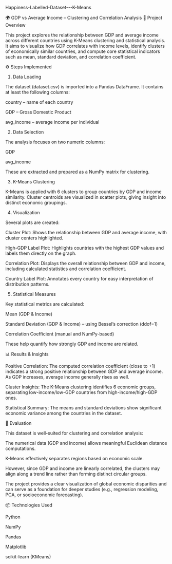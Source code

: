 Happiness-Labelled-Dataset---K-Means

🌍 GDP vs Average Income – Clustering and Correlation Analysis
📘 Project Overview

This project explores the relationship between GDP and average income across different countries using K-Means clustering and statistical analysis.
It aims to visualize how GDP correlates with income levels, identify clusters of economically similar countries, and compute core statistical indicators such as mean, standard deviation, and correlation coefficient.

⚙️ Steps Implemented
1. Data Loading

The dataset (dataset.csv) is imported into a Pandas DataFrame.
It contains at least the following columns:

country – name of each country

GDP – Gross Domestic Product

avg_income – average income per individual

2. Data Selection

The analysis focuses on two numeric columns:

GDP

avg_income

These are extracted and prepared as a NumPy matrix for clustering.

3. K-Means Clustering

K-Means is applied with 6 clusters to group countries by GDP and income similarity.
Cluster centroids are visualized in scatter plots, giving insight into distinct economic groupings.

4. Visualization

Several plots are created:

Cluster Plot: Shows the relationship between GDP and average income, with cluster centers highlighted.

High-GDP Label Plot: Highlights countries with the highest GDP values and labels them directly on the graph.

Correlation Plot: Displays the overall relationship between GDP and income, including calculated statistics and correlation coefficient.

Country Label Plot: Annotates every country for easy interpretation of distribution patterns.

5. Statistical Measures

Key statistical metrics are calculated:

Mean (GDP & Income)

Standard Deviation (GDP & Income) – using Bessel’s correction (ddof=1)

Correlation Coefficient (manual and NumPy-based)

These help quantify how strongly GDP and income are related.

📊 Results & Insights

Positive Correlation:
The computed correlation coefficient (close to +1) indicates a strong positive relationship between GDP and average income.
As GDP increases, average income generally rises as well.

Cluster Insights:
The K-Means clustering identifies 6 economic groups, separating low-income/low-GDP countries from high-income/high-GDP ones.

Statistical Summary:
The means and standard deviations show significant economic variance among the countries in the dataset.

🧠 Evaluation

This dataset is well-suited for clustering and correlation analysis:

The numerical data (GDP and income) allows meaningful Euclidean distance computations.

K-Means effectively separates regions based on economic scale.

However, since GDP and income are linearly correlated, the clusters may align along a trend line rather than forming distinct circular groups.

The project provides a clear visualization of global economic disparities and can serve as a foundation for deeper studies (e.g., regression modeling, PCA, or socioeconomic forecasting).

📦 Technologies Used

Python

NumPy

Pandas

Matplotlib

scikit-learn (KMeans)
